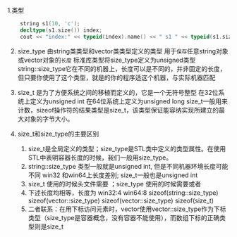 <!--
 * @Author: your name
 * @Date: 2021-08-02 17:22:36
 * @LastEditTime: 2021-09-24 20:37:33
 * @LastEditors: Please set LastEditors
 * @Description: In User Settings Ed类型
 * @FilePath: \C_Multiple\excercise\chapter1\article.md
-->
1.类型
```c++
    string s1(10, 'c');
    decltype(s1.size()) index;
    cout << "index:" << typeid(index).name() << " s1 " << typeid(s1.size()).name() << endl;
```
2. size_type
    由string类类型和vector类类型定义的类型
    用于`保存`任意string对象或vector对象的`长度`
    标准库类型将size_type定义为unsigned类型
    string::size_type它在不同的机器上，长度可以是不同的，并非固定的长度，但只要你使用了这个类型，就是的你的程序适这个机器，与实际机器匹配

3. size_t
    是为了方便系统之间的移植而定义的，它是一个无符号整型
    在32位系统上定义为unsigned int
    在64位系统上定义为unsigned long
    size_t一般用来计数，sizeof操作符的结果类型是size_t，该类型保证能容纳实现所建立的最大对象的字节大小。

4. size_t和size_type的主要区别
    1. size_t是全局定义的类型；size_type是STL类中定义的类型属性。在使用STL中表明容器长度的时候，我们一般用size_type。
    2. string::size_type 类型一般就是unsigned int, 但是不同机器环境长度可能不同 win32 和win64上长度差别; size_t一般也是unsigned int
    3. size_t 使用的时候头文件需要 <cstddef> ；size_type 使用的时候需要<string>或者<vector>
    4. 下述长度均相等，长度为 win32:4      win64:8
        sizeof(string::size_type)         
        sizeof(vector<bool>::size_type)
        sizeof(vector<char>::size_type)
        sizeof(size_t)
    5. 二者联系：在用下标访问元素时，vector使用vector::size_type作为下标类型（size_type是容器概念，没有容器不能使用），而数组下标的正确类型则是size_t